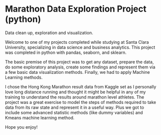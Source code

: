 # Marathon Data Exploration Project (python)
 Data clean up, exploration and visualization.

 Welcome to one of my projects completed while studying at Santa Clara University, specializing in data science and business analytics. This project was completed in python with pandas, seaborn, and sklearn. 

 The basic premise of this project was to get any dataset, prepare the data, do some exploratory analysis, create some findings and represent them via a few basic data visualization methods. Finally, we had to apply Machine Learning methods. 

 I chose the Hong Kong Marathon result data from Kaggle set as I personally love long distance running and thought it might be helpful in any of my training to understand the results around marathon level athletes. The project was a great exercise to model the steps of methods required to take data from its raw state and represent it in a useful way. Plus we got to include some advanced statistic methods (like dummy variables) and Kmeans machine learning method.

 Hope you enjoy!  
